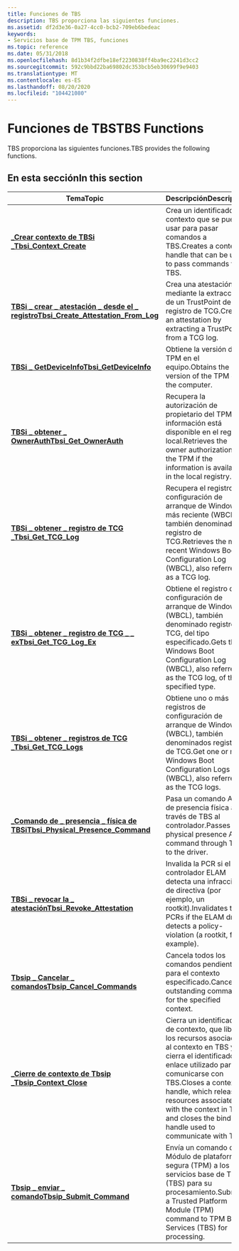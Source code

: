 ```yaml
---
title: Funciones de TBS
description: TBS proporciona las siguientes funciones.
ms.assetid: df2d3e36-0a27-4cc0-bcb2-709eb6bedeac
keywords:
- Servicios base de TPM TBS, funciones
ms.topic: reference
ms.date: 05/31/2018
ms.openlocfilehash: 8d1b34f2dfbe18ef2230838ff4ba9ec2241d3cc2
ms.sourcegitcommit: 592c9bbd22ba69802dc353bcb5eb30699f9e9403
ms.translationtype: MT
ms.contentlocale: es-ES
ms.lasthandoff: 08/20/2020
ms.locfileid: "104421080"
---
```

# <a name="tbs-functions"></a><span data-ttu-id="21c3e-104">Funciones de TBS</span><span class="sxs-lookup"><span data-stu-id="21c3e-104">TBS Functions</span></span>

<span data-ttu-id="21c3e-105">TBS proporciona las siguientes funciones.</span><span class="sxs-lookup"><span data-stu-id="21c3e-105">TBS provides the following functions.</span></span>

## <a name="in-this-section"></a><span data-ttu-id="21c3e-106">En esta sección</span><span class="sxs-lookup"><span data-stu-id="21c3e-106">In this section</span></span>



| <span data-ttu-id="21c3e-107">Tema</span><span class="sxs-lookup"><span data-stu-id="21c3e-107">Topic</span></span>                                                                                       | <span data-ttu-id="21c3e-108">Descripción</span><span class="sxs-lookup"><span data-stu-id="21c3e-108">Description</span></span>                                                                                                                                                 |
|---------------------------------------------------------------------------------------------|-------------------------------------------------------------------------------------------------------------------------------------------------------------|
| [<span data-ttu-id="21c3e-109">**\_Crear contexto de TBSi \_**</span><span class="sxs-lookup"><span data-stu-id="21c3e-109">**Tbsi\_Context\_Create**</span></span>](/windows/desktop/api/Tbs/nf-tbs-tbsi_context_create)<br/>                            | <span data-ttu-id="21c3e-110">Crea un identificador de contexto que se puede usar para pasar comandos a TBS.</span><span class="sxs-lookup"><span data-stu-id="21c3e-110">Creates a context handle that can be used to pass commands to TBS.</span></span><br/>                                                                               |
| <span data-ttu-id="21c3e-111">[**TBSi \_ crear \_ atestación \_ desde el \_ registro**](/previous-versions/windows/desktop/legacy/dn455155(v=vs.85))</span><span class="sxs-lookup"><span data-stu-id="21c3e-111">[**Tbsi\_Create\_Attestation\_From\_Log**](/previous-versions/windows/desktop/legacy/dn455155(v=vs.85))</span></span><br/> | <span data-ttu-id="21c3e-112">Crea una atestación mediante la extracción de un TrustPoint de un registro de TCG.</span><span class="sxs-lookup"><span data-stu-id="21c3e-112">Creates an attestation by extracting a TrustPoint from a TCG log.</span></span><br/>                                                                                |
| [<span data-ttu-id="21c3e-113">**TBSi \_ GetDeviceInfo**</span><span class="sxs-lookup"><span data-stu-id="21c3e-113">**Tbsi\_GetDeviceInfo**</span></span>](/windows/desktop/api/Tbs/nf-tbs-tbsi_getdeviceinfo)<br/>                                | <span data-ttu-id="21c3e-114">Obtiene la versión del TPM en el equipo.</span><span class="sxs-lookup"><span data-stu-id="21c3e-114">Obtains the version of the TPM on the computer.</span></span><br/>                                                                                                  |
| [<span data-ttu-id="21c3e-115">**TBSi \_ obtener \_ OwnerAuth**</span><span class="sxs-lookup"><span data-stu-id="21c3e-115">**Tbsi\_Get\_OwnerAuth**</span></span>](/windows/desktop/api/Tbs/nf-tbs-tbsi_get_ownerauth)<br/>                               | <span data-ttu-id="21c3e-116">Recupera la autorización de propietario del TPM si la información está disponible en el registro local.</span><span class="sxs-lookup"><span data-stu-id="21c3e-116">Retrieves the owner authorization of the TPM if the information is available in the local registry.</span></span> <br/>                                             |
| [<span data-ttu-id="21c3e-117">**TBSi \_ obtener \_ registro de TCG \_**</span><span class="sxs-lookup"><span data-stu-id="21c3e-117">**Tbsi\_Get\_TCG\_Log**</span></span>](/windows/desktop/api/Tbs/nf-tbs-tbsi_get_tcg_log)<br/>                                  | <span data-ttu-id="21c3e-118">Recupera el registro de configuración de arranque de Windows más reciente (WBCL), también denominado registro de TCG.</span><span class="sxs-lookup"><span data-stu-id="21c3e-118">Retrieves the most recent Windows Boot Configuration Log (WBCL), also referred to as a TCG log.</span></span><br/>                                                  |
| [<span data-ttu-id="21c3e-119">**TBSi \_ obtener \_ registro de TCG \_ \_ ex**</span><span class="sxs-lookup"><span data-stu-id="21c3e-119">**Tbsi\_Get\_TCG\_Log\_Ex**</span></span>](/windows/desktop/api/Tbs/nf-tbs-tbsi_get_tcg_log_ex)<br/>                           | <span data-ttu-id="21c3e-120">Obtiene el registro de configuración de arranque de Windows (WBCL), también denominado registro de TCG, del tipo especificado.</span><span class="sxs-lookup"><span data-stu-id="21c3e-120">Gets the Windows Boot Configuration Log (WBCL), also referred to as the TCG log, of the specified type.</span></span><br/>                                          |
| <span data-ttu-id="21c3e-121">[**TBSi \_ obtener \_ registros de TCG \_**](/previous-versions/windows/desktop/legacy/dn455156(v=vs.85))</span><span class="sxs-lookup"><span data-stu-id="21c3e-121">[**Tbsi\_Get\_TCG\_Logs**](/previous-versions/windows/desktop/legacy/dn455156(v=vs.85))</span></span><br/>                                | <span data-ttu-id="21c3e-122">Obtiene uno o más registros de configuración de arranque de Windows (WBCL), también denominados registros de TCG.</span><span class="sxs-lookup"><span data-stu-id="21c3e-122">Get one or more Windows Boot Configuration Logs (WBCL), also referred to as the TCG logs.</span></span><br/>                                                        |
| [<span data-ttu-id="21c3e-123">**\_Comando de \_ presencia \_ física de TBSi**</span><span class="sxs-lookup"><span data-stu-id="21c3e-123">**Tbsi\_Physical\_Presence\_Command**</span></span>](/windows/desktop/api/Tbs/nf-tbs-tbsi_physical_presence_command)<br/>     | <span data-ttu-id="21c3e-124">Pasa un comando ACPI de presencia física a través de TBS al controlador.</span><span class="sxs-lookup"><span data-stu-id="21c3e-124">Passes a physical presence ACPI command through TBS to the driver.</span></span><br/>                                                                               |
| [<span data-ttu-id="21c3e-125">**TBSi \_ revocar la \_ atestación**</span><span class="sxs-lookup"><span data-stu-id="21c3e-125">**Tbsi\_Revoke\_Attestation**</span></span>](/windows/desktop/api/Tbs/nf-tbs-tbsi_revoke_attestation)<br/>                     | <span data-ttu-id="21c3e-126">Invalida la PCR si el controlador ELAM detecta una infracción de directiva (por ejemplo, un rootkit).</span><span class="sxs-lookup"><span data-stu-id="21c3e-126">Invalidates the PCRs if the ELAM driver detects a policy-violation (a rootkit, for example).</span></span><br/>                                                     |
| [<span data-ttu-id="21c3e-127">**Tbsip \_ Cancelar \_ comandos**</span><span class="sxs-lookup"><span data-stu-id="21c3e-127">**Tbsip\_Cancel\_Commands**</span></span>](/windows/desktop/api/Tbs/nf-tbs-tbsip_cancel_commands)<br/>                        | <span data-ttu-id="21c3e-128">Cancela todos los comandos pendientes para el contexto especificado.</span><span class="sxs-lookup"><span data-stu-id="21c3e-128">Cancels all outstanding commands for the specified context.</span></span><br/>                                                                                      |
| [<span data-ttu-id="21c3e-129">**\_Cierre de contexto de Tbsip \_**</span><span class="sxs-lookup"><span data-stu-id="21c3e-129">**Tbsip\_Context\_Close**</span></span>](/windows/desktop/api/Tbs/nf-tbs-tbsip_context_close)<br/>                            | <span data-ttu-id="21c3e-130">Cierra un identificador de contexto, que libera los recursos asociados al contexto en TBS y cierra el identificador de enlace utilizado para comunicarse con TBS.</span><span class="sxs-lookup"><span data-stu-id="21c3e-130">Closes a context handle, which releases resources associated with the context in TBS and closes the binding handle used to communicate with TBS.</span></span><br/> |
| [<span data-ttu-id="21c3e-131">**Tbsip \_ enviar \_ comando**</span><span class="sxs-lookup"><span data-stu-id="21c3e-131">**Tbsip\_Submit\_Command**</span></span>](/windows/desktop/api/Tbs/nf-tbs-tbsip_submit_command)<br/>                          | <span data-ttu-id="21c3e-132">Envía un comando de Módulo de plataforma segura (TPM) a los servicios base de TPM (TBS) para su procesamiento.</span><span class="sxs-lookup"><span data-stu-id="21c3e-132">Submits a Trusted Platform Module (TPM) command to TPM Base Services (TBS) for processing.</span></span><br/>                                                       |



 

 

